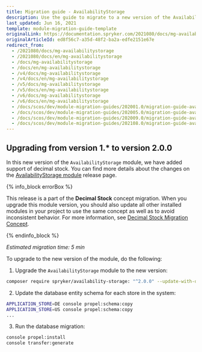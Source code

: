 ```yaml
---
title: Migration guide - AvailabilityStorage
description: Use the guide to migrate to a new version of the AvailabilityStorage module.
last_updated: Jun 16, 2021
template: module-migration-guide-template
originalLink: https://documentation.spryker.com/2021080/docs/mg-availabilitystorage
originalArticleId: ed8f56c7-a35d-48f2-ba2a-edfe2151e67e
redirect_from:
  - /2021080/docs/mg-availabilitystorage
  - /2021080/docs/en/mg-availabilitystorage
  - /docs/mg-availabilitystorage
  - /docs/en/mg-availabilitystorage
  - /v4/docs/mg-availabilitystorage
  - /v4/docs/en/mg-availabilitystorage
  - /v5/docs/mg-availabilitystorage
  - /v5/docs/en/mg-availabilitystorage
  - /v6/docs/mg-availabilitystorage
  - /v6/docs/en/mg-availabilitystorage
  - /docs/scos/dev/module-migration-guides/202001.0/migration-guide-availabilitystorage.html
  - /docs/scos/dev/module-migration-guides/202005.0/migration-guide-availabilitystorage.html
  - /docs/scos/dev/module-migration-guides/202009.0/migration-guide-availabilitystorage.html
  - /docs/scos/dev/module-migration-guides/202108.0/migration-guide-availabilitystorage.html
---
```


## Upgrading from version 1.* to version 2.0.0

In this new version of the `AvailabilityStorage` module, we have added support of decimal stock. You can find more details about the changes on the [AvailabilityStorage module](https://github.com/spryker/availability-storage/releases) release page.

{% info_block errorBox %}

This release is a part of the **Decimal Stock** concept migration. When you upgrade this module version, you should also update all other installed modules in your project to use the same concept as well as to avoid inconsistent behavior. For more information, see [Decimal Stock Migration Concept](/docs/scos/dev/migration-concepts/decimal-stock-migration-concept.html).

{% endinfo_block %}

*Estimated migration time: 5 min*

To upgrade to the new version of the module, do the following:

1. Upgrade the `AvailabilityStorage` module to the new version:

```bash
composer require spryker/availability-storage: "^2.0.0" --update-with-dependencies
```

2. Update the database entity schema for each store in the system:

```bash
APPLICATION_STORE=DE console propel:schema:copy
APPLICATION_STORE=US console propel:schema:copy
...
```

3. Run the database migration:

```bash
console propel:install
console transfer:generate
```

